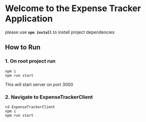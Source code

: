# Welcome to the Expense Tracker Application

please use **`npm install`** to install project dependencies

## How to Run

### 1. On root project run 
```
npm i
npm run start
```

This will start server on port 3000

### 2. Navigate to ExpenseTrackerClient
```
cd ExpenseTrackerClient
npm i
npm run start
```
